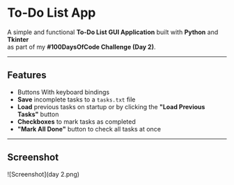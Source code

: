 # To-Do List App

A simple and functional **To-Do List GUI Application** built with **Python** and **Tkinter**  
as part of my **#100DaysOfCode Challenge (Day 2)**.

---

## Features

- Buttons With keyboard bindings
- **Save** incomplete tasks to a `tasks.txt` file
- **Load** previous tasks on startup or by clicking the **"Load Previous Tasks"** button
- **Checkboxes** to mark tasks as completed
- **"Mark All Done"** button to check all tasks at once

---

## Screenshot

![Screenshot](day 2.png)  


